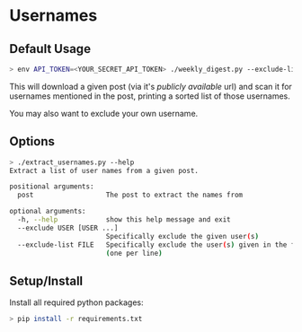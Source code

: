 # Usernames

## Default Usage

```bash
> env API_TOKEN=<YOUR_SECRET_API_TOKEN> ./weekly_digest.py --exclude-list ./default_exclude.txt
```

This will download a given post (via it's _publicly available_ url)
and scan it for usernames mentioned in the post, printing a sorted
list of those usernames.

You may also want to exclude your own username.

## Options

```bash
> ./extract_usernames.py --help
Extract a list of user names from a given post.

positional arguments:
  post                  The post to extract the names from

optional arguments:
  -h, --help            show this help message and exit
  --exclude USER [USER ...]
                        Specifically exclude the given user(s)
  --exclude-list FILE   Specifically exclude the user(s) given in the file
                        (one per line)
```

## Setup/Install

Install all required python packages:

```bash
> pip install -r requirements.txt
```
